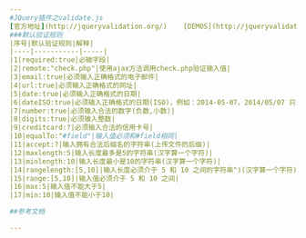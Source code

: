 ```yaml
---
#JQuery插件之validate.js
[官方地址](http://jqueryvalidation.org/)    [DEMOS](http://jqueryvalidation.org/files/demo/)
###默认验证规则
|序号|默认验证规则|解释|
|----|-----------|-----|
|1|required:true|必输字段|
|2|remote:"check.php"|使用ajax方法调用check.php验证输入值|
|3|email:true|必须输入正确格式的电子邮件|
|4|url:true|必须输入正确格式的网址|
|5|date:true|必须输入正确格式的日期|
|6|dateISO:true|必须输入正确格式的日期(ISO)，例如：2014-05-07，2014/05/07 只验证格式，不验证有效性|
|7|number:true|必须输入合法的数字(负数,小数)|
|8|digits:true|必须输入整数|
|9|creditcard:?|必须输入合法的信用卡号|
|10|equalTo:"#field"|输入值必须和#field相同|
|11|accept:?|输入拥有合法后缀名的字符串(上传文件的后缀)|
|12|maxlength:5|输入长度最多是5的字符串(汉字算一个字符)|
|13|minlength:10|输入长度最小是10的字符串(汉字算一个字符)|
|14|rangelength:[5,10]|输入长度必须介于 5 和 10 之间的字符串")(汉字算一个字符)|
|15|range:[5,10]|输入值必须介于 5 和 10 之间|
|16|max:5|输入值不能大于5|
|17|min:10|输入值不能小于10|

##参考文档

---
```


